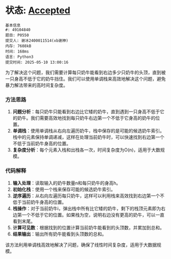 # 状态: [Accepted](http://dsbpython.openjudge.cn/dspythonbook/solution/49104840/)

```
基本信息
#: 49104840
题目: P0550
提交人: 谢冰2400011514(xb谢神)
内存: 7608kB
时间: 168ms
语言: Python3
提交时间: 2025-05-10 13:00:16

```

为了解决这个问题，我们需要计算每只奶牛能看到右边多少只奶牛的头顶，直到被一只身高不低于它的奶牛挡住。我们可以使用单调栈来高效地解决这个问题，避免暴力解法带来的高时间复杂度。

### 方法思路
1. **问题分析**：每只奶牛只能看到右边比它矮的奶牛，直到遇到一只身高不低于它的奶牛。我们需要高效地找到每只奶牛右边第一个不低于它身高的奶牛的位置。
2. **单调栈**：使用单调栈从右向左遍历奶牛，栈中保存的是可能的候选奶牛索引。栈中的元素保持单调递减，这样在处理当前奶牛时，可以快速找到右边第一个不低于当前奶牛身高的位置。
3. **复杂度分析**：每个元素入栈和出栈各一次，时间复杂度为O(n)，适用于大数规模。

### 代码解释
1. **输入处理**：读取输入的奶牛数量n和每只奶牛的身高h。
2. **初始化栈**：使用一个栈来保存可能的候选奶牛索引。
3. **逆序遍历**：从右向左遍历每只奶牛，这样可以利用栈来高效找到右边第一个不低于当前奶牛身高的位置。
4. **栈操作**：对于当前奶牛i，弹出栈中所有比它矮的奶牛，剩下的栈顶元素即为右边第一个不低于它的位置。如果栈为空，说明右边没有更高的奶牛，可以一直看到末尾。
5. **计算可见数**：根据找到的位置计算当前奶牛能看到的头顶数，并累加到总和。
6. **结果输出**：输出所有奶牛能看到头顶数的总和。

该方法利用单调栈高效地解决了问题，确保了线性时间复杂度，适用于大数据规模。
